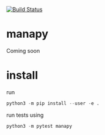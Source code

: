 [![Build Status](https://travis-ci.org/pyccel/manapy.svg?branch=master)](https://travis-ci.org/pyccel/manapy)
# manapy
Coming soon

# install

run 

```python
python3 -m pip install --user -e .
```

run tests using

```python
python3 -m pytest manapy 
```


